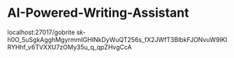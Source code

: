 # AI-Powered-Writing-Assistant
localhost:27017/gobrite
sk-h0O_5uSgkAgghMgyrmmIGHINkDyWuQT256s_fX2JWfT3BlbkFJONvuW9IKIRYHhf_v6TVXXU7zOMy35u_q_qpZHvgCcA
